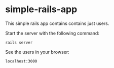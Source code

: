 # simple-rails-app

This simple rails app contains contains just users.

Start the server with the following command:
```
rails server
```

See the users in your browser:
```
localhost:3000
```
